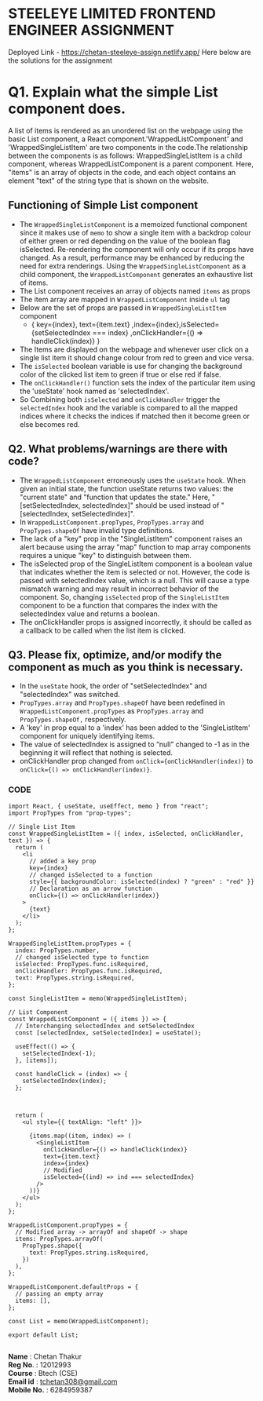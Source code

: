 #  STEELEYE LIMITED FRONTEND ENGINEER ASSIGNMENT
Deployed Link - https://chetan-steeleye-assign.netlify.app/
Here below are the solutions for the assignment

# Q1. Explain what the simple List component does.

A list of items is rendered as an unordered list on the webpage using the basic List component, a React component.'WrappedListComponent' and 'WrappedSingleListItem' are two components in the code.The relationship between the components is as follows: WrappedSingleListItem is a child component, whereas WrappedListComponent is a parent component. Here, "items" is an array of objects in the code, and each object contains an element "text" of the string type that is shown on the website.

## Functioning of Simple List component ##

* The `WrappedSingleListComponent` is a memoized functional component since it makes use of `memo` to show a single item with a backdrop colour of either green or red depending on the value of the boolean flag isSelected.
Re-rendering the component will only occur if its props have changed. As a result, performance may be enhanced by reducing the need for extra renderings. Using the `WrappedSingleListComponent` as a child component, the `WrappedListComponent` generates an exhaustive list of items.
* The List component receives an array of objects named `items` as props 
* The item array are mapped in `WrappedListComponent` inside `ul` tag
* Below are the set of props are passed in `WrappedSingleListItem` component 
    * { key={index}, text={item.text} ,index={index},isSelected={setSelectedIndex === index} ,onClickHandler={() => handleClick(index)} }
* The Items are displayed on the webpage and whenever user click on a single list item it should change colour from red to green and vice versa.
* The `isSelected` boolean variable is use for changing the background color of the clicked list item to green if true or else red if false.
* The `onClickHandler()` function sets the index of the particular item using the 'useState' hook named as 'selectedIndex'.
* So Combining both `isSelected` and `onClickHandler` trigger the `selectedIndex` hook and the  variable is compared to all the mapped indices where it checks the indices if matched then it become green or else becomes red.


## Q2. What problems/warnings are there with code? ##

* The `WrappedListComponent` erroneously uses the `useState` hook. When given an initial state, the function useState returns two values: the "current state" and "function that updates the state." Here, "[setSelectedIndex, selectedIndex]" should be used instead of "[selectedIndex, setSelectedIndex]".
* In `WrappedListComponent.propTypes`, `PropTypes.array` and `PropTypes.shapeOf` have invalid type definitions.
* The lack of a "key" prop in the "SingleListItem" component raises an alert because using the array "map" function to map array components requires a unique "key" to distinguish between them.
* The isSelected prop of the SingleListItem component is a boolean value that indicates whether the item is selected or not. However, the code is passed with  selectedIndex value, which is a  null. This will cause a type mismatch warning and may result in incorrect behavior of the component. So, changing `isSelected` prop of the `SingleListItem` component to be a function that compares the index with the selectedIndex value and returns a boolean.
* The onClickHandler props is assigned incorrectly, it should be called as a callback to be called when the list item is clicked.

## Q3. Please fix, optimize, and/or modify the component as much as you think is necessary. ##

* In the `useState` hook, the order of "setSelectedIndex" and "selectedIndex" was switched.
* `PropTypes.array` and `PropTypes.shapeOf` have been redefined in `WrappedListComponent.propTypes` as `PropTypes.array` and `PropTypes.shapeOf,` respectively.
* A 'key' in prop equal to a 'index' has been added to the 'SingleListItem' component for uniquely identifying items.
* The value of selectedIndex is assigned to “null” changed to -1 as in the beginning it will reflect that nothing is selected.
* onClickHandler prop changed from `onClick={onClickHandler(index)}` to  `onClick={() => onClickHandler(index)}`.

### CODE ###

```
import React, { useState, useEffect, memo } from "react";
import PropTypes from "prop-types";

// Single List Item
const WrappedSingleListItem = ({ index, isSelected, onClickHandler, text }) => {
  return (
    <li
      // added a key prop
      key={index}
      // changed isSelected to a function
      style={{ backgroundColor: isSelected(index) ? "green" : "red" }}
      // Declaration as an arrow function 
      onClick={() => onClickHandler(index)}
    >
      {text}
    </li>
  );
};

WrappedSingleListItem.propTypes = {
  index: PropTypes.number,
  // changed isSelected type to function
  isSelected: PropTypes.func.isRequired,
  onClickHandler: PropTypes.func.isRequired,
  text: PropTypes.string.isRequired,
};

const SingleListItem = memo(WrappedSingleListItem);

// List Component
const WrappedListComponent = ({ items }) => {
  // Interchanging selectedIndex and setSelectedIndex 
  const [selectedIndex, setSelectedIndex] = useState();

  useEffect(() => {
    setSelectedIndex(-1);
  }, [items]);

  const handleClick = (index) => {
    setSelectedIndex(index);
  };



  return (
    <ul style={{ textAlign: "left" }}>

      {items.map((item, index) => (
        <SingleListItem
          onClickHandler={() => handleClick(index)}
          text={item.text}
          index={index}
          // Modified
          isSelected={(ind) => ind === selectedIndex}
        />
      ))}
    </ul>
  );
};

WrappedListComponent.propTypes = {
  // Modified array -> arrayOf and shapeOf -> shape
  items: PropTypes.arrayOf(
    PropTypes.shape({
      text: PropTypes.string.isRequired,
    })
  ),
};

WrappedListComponent.defaultProps = {
  // passing an empty array
  items: [],
};

const List = memo(WrappedListComponent);

export default List;


```

**Name** : Chetan Thakur <br/>
**Reg No**. : 12012993 <br/>
**Course** : Btech (CSE) <br/>
**Email id** : tchetan308@gmail.com <br/>
**Mobile No.** : 6284959387 <br/>
